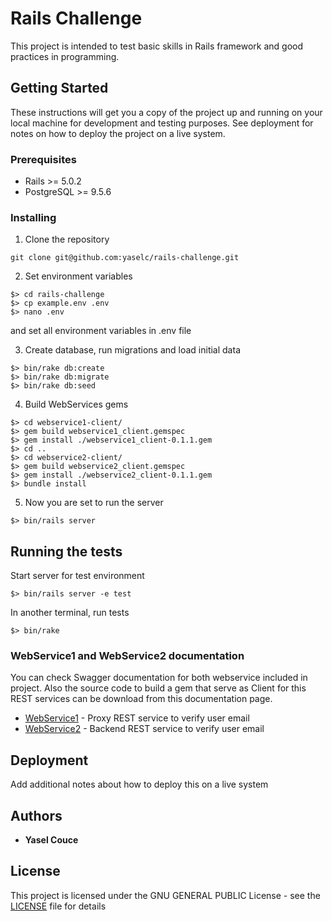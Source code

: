 # Rails Challenge

This project is intended to test basic skills in Rails framework and good practices in programming.

## Getting Started

These instructions will get you a copy of the project up and running on your local machine for development and testing purposes. See deployment for notes on how to deploy the project on a live system.

### Prerequisites

* Rails >= 5.0.2
* PostgreSQL >= 9.5.6 

### Installing

1. Clone the repository

```
git clone git@github.com:yaselc/rails-challenge.git
```

2. Set environment variables

```
$> cd rails-challenge
$> cp example.env .env
$> nano .env
```
and set all environment variables in .env file

3. Create database, run migrations and load initial data

```
$> bin/rake db:create
$> bin/rake db:migrate
$> bin/rake db:seed
```

4. Build WebServices gems

```
$> cd webservice1-client/
$> gem build webservice1_client.gemspec
$> gem install ./webservice1_client-0.1.1.gem
$> cd ..
$> cd webservice2-client/
$> gem build webservice2_client.gemspec
$> gem install ./webservice2_client-0.1.1.gem
$> bundle install
```

5. Now you are set to run the server

```
$> bin/rails server
```

## Running the tests

Start server for test environment

```
$> bin/rails server -e test
```
In another terminal, run tests
```
$> bin/rake
```

### WebService1 and WebService2 documentation

You can check Swagger documentation for both webservice included in project. Also the source code to build a gem that serve as Client for this REST services can be download from this documentation page.

* [WebService1](https://app.swaggerhub.com/apis/yaselc/WebService1/1.0.0) - Proxy REST service to verify user email
* [WebService2](https://app.swaggerhub.com/apis/yaselc/WebService2/1.0.0) - Backend REST service to verify user email

## Deployment

Add additional notes about how to deploy this on a live system

## Authors

* **Yasel Couce** 

## License

This project is licensed under the GNU GENERAL PUBLIC License - see the [LICENSE](LICENSE) file for details